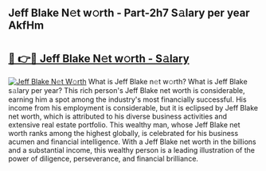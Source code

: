 ## Jeff Blake N𝚎t w𝚘rth - Part-2h7 S𝚊lary per year AkfHm

# <h2><a href="http://gc0rad.nevu.top/?p=Jeff+Blake">🔗 👉🔴 Jeff Blake N𝚎t w𝚘rth - S𝚊lary</a></h2>

[![Jeff Blake N𝚎t W𝚘rth](https://i.imgur.com/Oavwk0R.jpeg)](http://gc0rad.nevu.top/?p=Jeff+Blake)
What is Jeff Blake n𝚎t w𝚘rth? What is Jeff Blake s𝚊lary per year?
This rich person's Jeff Blake net worth is considerable, earning him a spot among the industry's most financially successful. His income from his employment is considerable, but it is eclipsed by Jeff Blake net worth, which is attributed to his diverse business activities and extensive real estate portfolio. This wealthy man, whose Jeff Blake net worth ranks among the highest globally, is celebrated for his business acumen and financial intelligence. With a Jeff Blake net worth in the billions and a substantial income, this wealthy person is a leading illustration of the power of diligence, perseverance, and financial brilliance.
